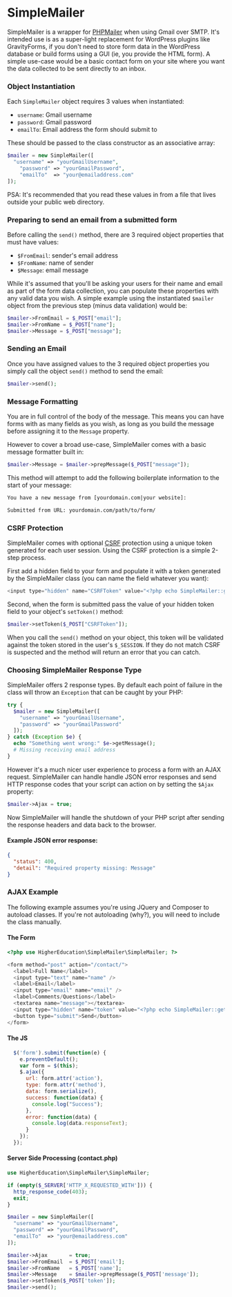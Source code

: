 # SimpleMailer
SimpleMailer is a wrapper for [PHPMailer](https://packagist.org/packages/phpmailer/phpmailer) when using Gmail over SMTP.  It's intended use is as a super-light replacement for WordPress plugins like GravityForms, if you don't need to store form data in the WordPress database or build forms using a GUI (ie, you provide the HTML form).  A simple use-case would be a basic contact form on your site where you want the data collected to be sent directly to an inbox.


### Object Instantiation
Each `SimpleMailer` object requires 3 values when instantiated:

 - `username`: Gmail username
 - `password`: Gmail password
 - `emailTo`: Email address the form should submit to

These should be passed to the class constructor as an associative array:

```php
$mailer = new SimpleMailer([
  "username" => "yourGmailUsername",
	"password" => "yourGmailPassword",
	"emailTo"  => "your@emailaddress.com"
]);
```

PSA: It's recommended that you read these values in from a file that lives outside your public web directory.

### Preparing to send an email from a submitted form
Before calling the `send()` method, there are 3 required object properties that must have values:

 - `$FromEmail`: sender's email address
 - `$FromName`: name of sender
 - `$Message`: email message

While it's assumed that you'll be asking your users for their name and email as part of the form data collection, you can populate these properties with any valid data you wish.  A simple example using the instantiated `$mailer` object from the previous step (minus data validation) would be:

```php
$mailer->FromEmail = $_POST["email"];
$mailer->FromName = $_POST["name"];
$mailer->Message = $_POST["message"];
```

### Sending an Email
Once you have assigned values to the 3 required object properties you simply call the object `send()` method to send the email:

```php
$mailer->send();
```

### Message Formatting
You are in full control of the body of the message.  This means you can have forms with as many fields as you wish, as long as you build the message before assigning it to the `Message` property.

However to cover a broad use-case, SimpleMailer comes with a basic message formatter built in:

```php
$mailer->Message = $mailer->prepMessage($_POST["message"]);
```

This method will attempt to add the following boilerplate information to the start of your message:

```html
You have a new message from [yourdomain.com|your website]:

Submitted from URL: yourdomain.com/path/to/form/
```

### CSRF Protection
SimpleMailer comes with optional [CSRF](https://www.owasp.org/index.php/Cross-Site_Request_Forgery_%28CSRF%29) protection using a unique token generated for each user session.  Using the CSRF protection is a simple 2-step process.

First add a hidden field to your form and populate it with a token generated by the SimpleMailer class (you can name the field whatever you want):

```php
<input type="hidden" name="CSRFToken" value="<?php echo SimpleMailer::getToken(); ?>" />
```

Second, when the form is submitted pass the value of your hidden token field to your object's `setToken()` method:

```php
$mailer->setToken($_POST["CSRFToken"]);
```

When you call the `send()` method on your object, this token will be validated against the token stored in the user's `$_SESSION`.  If they do not match CSRF is suspected and the method will return an error that you can catch.


### Choosing SimpleMailer Response Type
SimpleMailer offers 2 response types.  By default each point of failure in the class will throw an `Exception` that can be caught by your PHP:

```php
try {
  $mailer = new SimpleMailer([
    "username" => "yourGmailUsername",
    "password" => "yourGmailPassword"
  ]);
} catch (Exception $e) {
  echo "Something went wrong:" $e->getMessage();
  # Missing receiving email address
}
```

However it's a much nicer user experience to process a form with an AJAX request.  SimpleMailer can handle handle JSON error responses and send HTTP response codes that your script can action on by setting the `$Ajax` property:

```php
$mailer->Ajax = true;
```

Now SimpleMailer will handle the shutdown of your PHP script after sending the response headers and data back to the browser.

#### Example JSON error response:
```json
{
  "status": 400,
  "detail": "Required property missing: Message"
}
```


### AJAX Example
The following example assumes you're using JQuery and Composer to autoload classes.  If you're not autoloading (why?), you will need to include the class manually.

#### The Form

```php
<?php use HigherEducation\SimpleMailer\SimpleMailer; ?>

<form method="post" action="/contact/">
  <label>Full Name</label>
  <input type="text" name="name" />
  <label>Email</label>
  <input type="email" name="email" />
  <label>Comments/Questions</label>
  <textarea name="message"></textarea>
  <input type="hidden" name="token" value="<?php echo SimpleMailer::getToken(); ?>" />
  <button type="submit">Send</button>
</form>
```

#### The JS
```javascript
  $('form').submit(function(e) {
    e.preventDefault();
    var form = $(this);
    $.ajax({
      url: form.attr('action'),
      type: form.attr('method'),
      data: form.serialize(),
      success: function(data) {
        console.log("Success");
      },
      error: function(data) {
        console.log(data.responseText);
      }
    });
  });
```

#### Server Side Processing (contact.php)
```php
use HigherEducation\SimpleMailer\SimpleMailer;

if (empty($_SERVER['HTTP_X_REQUESTED_WITH'])) {
  http_response_code(403);
  exit;
}

$mailer = new SimpleMailer([
  "username" => "yourGmailUsername",
  "password" => "yourGmailPassword",
  "emailTo"  => "your@emailaddress.com"
]);

$mailer->Ajax       = true;
$mailer->FromEmail  = $_POST['email'];
$mailer->FromName   = $_POST['name'];
$mailer->Message    = $mailer->prepMessage($_POST['message']);
$mailer->setToken($_POST['token']);
$mailer->send();
```
